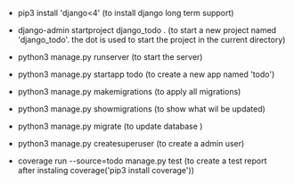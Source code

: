 * pip3 install 'django<4' (to install django long term support)
* django-admin startproject django_todo . (to start a new project named 'django_todo'. the dot is used to start the project in the current directory)
* python3 manage.py runserver (to start the server)
* python3 manage.py startapp todo (to create a new app named 'todo')

* python3 manage.py makemigrations (to apply all migrations)
* python3 manage.py showmigrations (to show what wil be updated)
* python3 manage.py migrate (to update database )
* python3 manage.py createsuperuser (to create a admin user)

* coverage run --source=todo manage.py test (to create a test report after instaling coverage('pip3 install coverage'))